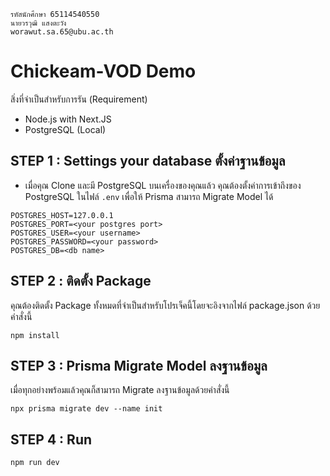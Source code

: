 ```
รหัสนักศึกษา 65114540550
นายวรวุฒิ แสงตะวัง
worawut.sa.65@ubu.ac.th
```

# Chickeam-VOD Demo

สิ่งที่จำเป็นสำหรับการรัน (Requirement)
- Node.js with Next.JS
- PostgreSQL (Local)

  

## STEP 1 : Settings your database ตั้งค่าฐานข้อมูล
- เมื่อคุณ Clone และมี PostgreSQL บนเครื่องของคุณแล้ว คุณต้องตั้งค่าการเข้าถึงของ PostgreSQL ในไฟล์ `.env` เพื่อให้ Prisma สามารถ Migrate Model ได้
```
POSTGRES_HOST=127.0.0.1
POSTGRES_PORT=<your postgres port>
POSTGRES_USER=<your username>
POSTGRES_PASSWORD=<your password>
POSTGRES_DB=<db name>
```

## STEP 2 : ติดตั้ง Package
คุณต้องติดตั้ง Package ทั้งหมดที่จำเป็นสำหรับโปรเจ็คนี้โดยจะอิงจากไฟล์ package.json ด้วยคำสั่งนี้
```
npm install
```

## STEP 3 : Prisma Migrate Model ลงฐานข้อมูล
เมื่อทุกอย่างพร้อมแล้วคุณก็สามารถ Migrate ลงฐานข้อมูลด้วยคำสั่งนี้
```
npx prisma migrate dev --name init
```

## STEP 4 : Run
```
npm run dev
```
